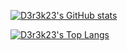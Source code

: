 [![D3r3k23's GitHub stats](https://github-readme-stats.vercel.app/api?username=D3r3k23)](https://github.com/anuraghazra/github-readme-stats)

[![D3r3k23's Top Langs](https://github-readme-stats.vercel.app/api/top-langs/?username=D3r3k23)](https://github.com/anuraghazra/github-readme-stats)
